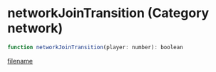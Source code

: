 # networkJoinTransition (Category network)

```js
function networkJoinTransition(player: number): boolean
```

[filename](networkJoinTransition_m.md ':include')